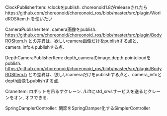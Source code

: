 ClockPublisherItem: /clockをpublish. choreonoid1.8がreleaseされたらhttps://github.com/choreonoid/choreonoid_ros/blob/master/src/plugin/WorldROSItem.h を使いたい

CameraPublisherItem: camera画像をpublish. https://github.com/choreonoid/choreonoid_ros/blob/master/src/plugin/BodyROSItem.h との差異は、欲しいcamera画像だけをpublishする点と、camera_infoもpublishする点.

DepthCameraPublisherItem: depth_cameraのimage,depth,pointcloudをpublish. https://github.com/choreonoid/choreonoid_ros/blob/master/src/plugin/BodyROSItem.h との差異は、欲しいcameraだけをpublishする点と、camera_infoとdepth画像もpublishする点.

CraneItem: ロボットを吊るすクレーン. <name>/Liftにstd_srvsサービスを送るとクレーンをオン, オフできる.

SpringDamplerController: 関節をSpringDamper化するSimplerController
